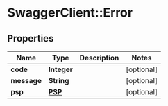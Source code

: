 # SwaggerClient::Error

## Properties
Name | Type | Description | Notes
------------ | ------------- | ------------- | -------------
**code** | **Integer** |  | [optional] 
**message** | **String** |  | [optional] 
**psp** | [**PSP**](PSP.md) |  | [optional] 


